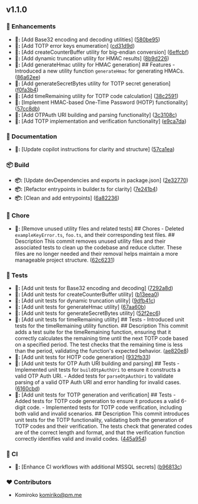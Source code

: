 
## v1.1.0


### 🚀 Enhancements

- **🚀:** [Add Base32 encoding and decoding utilities] ([580be95](https://github.com/NowaraJS/totp/commit/580be95))
- **🚀:** [Add TOTP error keys enumeration] ([cd31d9d](https://github.com/NowaraJS/totp/commit/cd31d9d))
- **🚀:** [Add createCounterBuffer utility for big-endian conversion] ([6effcbf](https://github.com/NowaraJS/totp/commit/6effcbf))
- **🚀:** [Add dynamic truncation utility for HMAC results] ([8b9d226](https://github.com/NowaraJS/totp/commit/8b9d226))
- **🚀:** [Add generateHmac utility for HMAC generation] ## Features - Introduced a new utility function `generateHmac` for generating HMACs. ([86a62ee](https://github.com/NowaraJS/totp/commit/86a62ee))
- **🚀:** [Add generateSecretBytes utility for TOTP secret generation] ([f0fa3b4](https://github.com/NowaraJS/totp/commit/f0fa3b4))
- **🚀:** [Add timeRemaining utility for TOTP code calculation] ([38c2591](https://github.com/NowaraJS/totp/commit/38c2591))
- **🚀:** [Implement HMAC-based One-Time Password (HOTP) functionality] ([57cc8db](https://github.com/NowaraJS/totp/commit/57cc8db))
- **🚀:** [Add OTPAuth URI building and parsing functionality] ([3c3108c](https://github.com/NowaraJS/totp/commit/3c3108c))
- **🚀:** [Add TOTP implementation and verification functionality] ([e9ca7da](https://github.com/NowaraJS/totp/commit/e9ca7da))

### 📖 Documentation

- **📖:** [Update copilot instructions for clarity and structure] ([57ca1ea](https://github.com/NowaraJS/totp/commit/57ca1ea))

### 📦 Build

- **📦:** [Update devDependencies and exports in package.json] ([2e32770](https://github.com/NowaraJS/totp/commit/2e32770))
- **📦:** [Refactor entrypoints in builder.ts for clarity] ([7e241b4](https://github.com/NowaraJS/totp/commit/7e241b4))
- **📦:** [Clean and add entrypoints] ([6a82236](https://github.com/NowaraJS/totp/commit/6a82236))

### 🦉 Chore

- **🦉:** [Remove unused utility files and related tests] ## Chores - Deleted `exampleKeyError.ts`, `foo.ts`, and their corresponding test files. ## Description This commit removes unused utility files and their associated tests to clean up the codebase and reduce clutter. These files are no longer needed and their removal helps maintain a more manageable project structure. ([62c6231](https://github.com/NowaraJS/totp/commit/62c6231))

### 🧪 Tests

- **🧪:** [Add unit tests for Base32 encoding and decoding] ([7292a8d](https://github.com/NowaraJS/totp/commit/7292a8d))
- **🧪:** [Add unit tests for createCounterBuffer utility] ([b13eea0](https://github.com/NowaraJS/totp/commit/b13eea0))
- **🧪:** [Add unit tests for dynamic truncation utility] ([9dfb41c](https://github.com/NowaraJS/totp/commit/9dfb41c))
- **🧪:** [Add unit tests for generateHmac utility] ([67aa60b](https://github.com/NowaraJS/totp/commit/67aa60b))
- **🧪:** [Add unit tests for generateSecretBytes utility] ([52f2ec6](https://github.com/NowaraJS/totp/commit/52f2ec6))
- **🧪:** [Add unit tests for timeRemaining utility] ## Tests - Introduced unit tests for the timeRemaining utility function. ## Description This commit adds a test suite for the timeRemaining function, ensuring that it correctly calculates the remaining time until the next TOTP code based on a specified period. The test checks that the remaining time is less than the period, validating the function's expected behavior. ([ae820e8](https://github.com/NowaraJS/totp/commit/ae820e8))
- **🧪:** [Add unit tests for HOTP code generation] ([932fb33](https://github.com/NowaraJS/totp/commit/932fb33))
- **🧪:** [Add unit tests for OTP Auth URI building and parsing] ## Tests - Implemented unit tests for `buildOtpAuthUri` to ensure it constructs a valid OTP Auth URI. - Added tests for `parseOtpAuthUri` to validate parsing of a valid OTP Auth URI and error handling for invalid cases. ([6160cbd](https://github.com/NowaraJS/totp/commit/6160cbd))
- **🧪:** [Add unit tests for TOTP generation and verification] ## Tests - Added tests for TOTP code generation to ensure it produces a valid 6-digit code. - Implemented tests for TOTP code verification, including both valid and invalid scenarios. ## Description This commit introduces unit tests for the TOTP functionality, validating both the generation of TOTP codes and their verification. The tests check that generated codes are of the correct length and format, and that the verification function correctly identifies valid and invalid codes. ([445a954](https://github.com/NowaraJS/totp/commit/445a954))

### 🤖 CI

- **🤖:** [Enhance CI workflows with additional MSSQL secrets] ([b96813c](https://github.com/NowaraJS/totp/commit/b96813c))

### ❤️ Contributors

- Komiroko <komiriko@pm.me>

